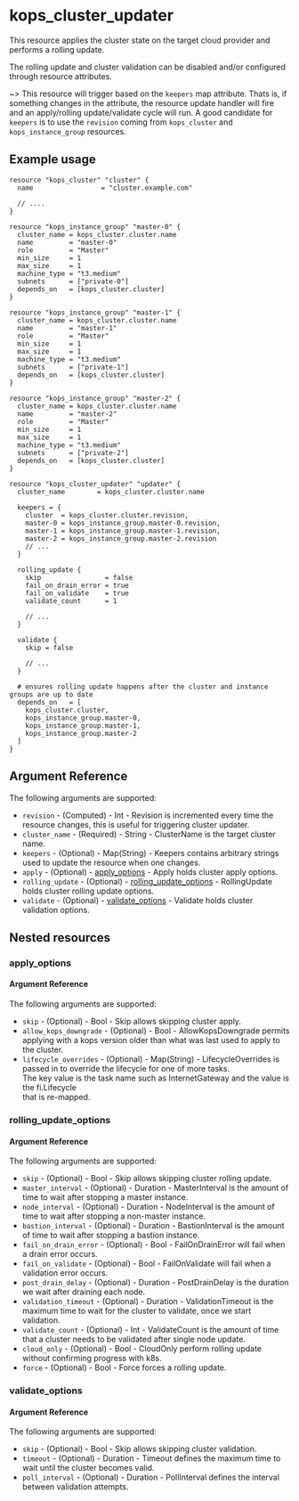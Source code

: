 # kops_cluster_updater

This resource applies the cluster state on the target cloud provider and performs a rolling update.

The rolling update and cluster validation can be disabled and/or configured through resource attributes.

~> This resource will trigger based on the `keepers` map attribute.
Thats is, if something changes in the attribute, the resource update handler will fire and an apply/rolling update/validate cycle will run.
A good candidate for `keepers` is to use the `revision` coming from `kops_cluster` and `kops_instance_group` resources.

## Example usage

```hcl
resource "kops_cluster" "cluster" {
  name                 = "cluster.example.com"

  // ....
}

resource "kops_instance_group" "master-0" {
  cluster_name = kops_cluster.cluster.name
  name         = "master-0"
  role         = "Master"
  min_size     = 1
  max_size     = 1
  machine_type = "t3.medium"
  subnets      = ["private-0"]
  depends_on   = [kops_cluster.cluster]
}

resource "kops_instance_group" "master-1" {
  cluster_name = kops_cluster.cluster.name
  name         = "master-1"
  role         = "Master"
  min_size     = 1
  max_size     = 1
  machine_type = "t3.medium"
  subnets      = ["private-1"]
  depends_on   = [kops_cluster.cluster]
}

resource "kops_instance_group" "master-2" {
  cluster_name = kops_cluster.cluster.name
  name         = "master-2"
  role         = "Master"
  min_size     = 1
  max_size     = 1
  machine_type = "t3.medium"
  subnets      = ["private-2"]
  depends_on   = [kops_cluster.cluster]
}

resource "kops_cluster_updater" "updater" {
  cluster_name        = kops_cluster.cluster.name

  keepers = {
    cluster  = kops_cluster.cluster.revision,
    master-0 = kops_instance_group.master-0.revision,
    master-1 = kops_instance_group.master-1.revision,
    master-2 = kops_instance_group.master-2.revision
    // ...
  }

  rolling_update {
    skip                = false
    fail_on_drain_error = true
    fail_on_validate    = true
    validate_count      = 1

    // ...
  }

  validate {
    skip = false

    // ...
  }

  # ensures rolling update happens after the cluster and instance groups are up to date
  depends_on   = [
    kops_cluster.cluster,
    kops_instance_group.master-0,
    kops_instance_group.master-1,
    kops_instance_group.master-2
  ]
}
```

## Argument Reference

The following arguments are supported:
- `revision` - (Computed) - Int - Revision is incremented every time the resource changes, this is useful for triggering cluster updater.
- `cluster_name` - (Required) - String - ClusterName is the target cluster name.
- `keepers` - (Optional) - Map(String) - Keepers contains arbitrary strings used to update the resource when one changes.
- `apply` - (Optional) - [apply_options](#apply_options) - Apply holds cluster apply options.
- `rolling_update` - (Optional) - [rolling_update_options](#rolling_update_options) - RollingUpdate holds cluster rolling update options.
- `validate` - (Optional) - [validate_options](#validate_options) - Validate holds cluster validation options.

## Nested resources

### apply_options

#### Argument Reference

The following arguments are supported:

- `skip` - (Optional) - Bool - Skip allows skipping cluster apply.
- `allow_kops_downgrade` - (Optional) - Bool - AllowKopsDowngrade permits applying with a kops version older than what was last used to apply to the cluster.
- `lifecycle_overrides` - (Optional) - Map(String) - LifecycleOverrides is passed in to override the lifecycle for one of more tasks.<br />The key value is the task name such as InternetGateway and the value is the fi.Lifecycle<br />that is re-mapped.

### rolling_update_options

#### Argument Reference

The following arguments are supported:

- `skip` - (Optional) - Bool - Skip allows skipping cluster rolling update.
- `master_interval` - (Optional) - Duration - MasterInterval is the amount of time to wait after stopping a master instance.
- `node_interval` - (Optional) - Duration - NodeInterval is the amount of time to wait after stopping a non-master instance.
- `bastion_interval` - (Optional) - Duration - BastionInterval is the amount of time to wait after stopping a bastion instance.
- `fail_on_drain_error` - (Optional) - Bool - FailOnDrainError will fail when a drain error occurs.
- `fail_on_validate` - (Optional) - Bool - FailOnValidate will fail when a validation error occurs.
- `post_drain_delay` - (Optional) - Duration - PostDrainDelay is the duration we wait after draining each node.
- `validation_timeout` - (Optional) - Duration - ValidationTimeout is the maximum time to wait for the cluster to validate, once we start validation.
- `validate_count` - (Optional) - Int - ValidateCount is the amount of time that a cluster needs to be validated after single node update.
- `cloud_only` - (Optional) - Bool - CloudOnly perform rolling update without confirming progress with k8s.
- `force` - (Optional) - Bool - Force forces a rolling update.

### validate_options

#### Argument Reference

The following arguments are supported:

- `skip` - (Optional) - Bool - Skip allows skipping cluster validation.
- `timeout` - (Optional) - Duration - Timeout defines the maximum time to wait until the cluster becomes valid.
- `poll_interval` - (Optional) - Duration - PollInterval defines the interval between validation attempts.



